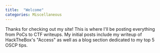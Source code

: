 ```yaml
---
title:  "Welcome"
categories: Miscellaneous
---
```


Thanks for checking out my site! This is where I'll be posting everything from PoCs to CTF writeups. My initial posts include my writeup of HackTheBox's "Access" as well as a blog section dedicated to my top 5 OSCP tips. 



